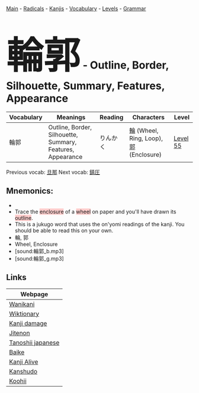 <style> bigfont {font-size: 100px}</style>
[Main](../README.md) -
[Radicals](../radicals.md) -
[Kanjis](../kanjis.md) -
[Vocabulary](../vocabulary.md) -
[Levels](../levels.md) -
[Grammar](../grammar.md)
# <bigfont> 輪郭</bigfont> - Outline, Border, Silhouette, Summary, Features, Appearance 

| Vocabulary | Meanings | Reading | Characters | Level |
| --- | --- | --- | --- | --- |
| 輪郭 | Outline, Border, Silhouette, Summary, Features, Appearance | りんかく |  [輪](../kanjis/輪.md) (Wheel, Ring, Loop), [郭](../kanjis/郭.md) (Enclosure) | [Level 55](../levels/wk_level55.md) |

Previous vocab: [旦那](旦那.md) Next vocab: [鎮圧](鎮圧.md) 

## Mnemonics:

* 
* Trace the <span style="background-color:#ffcccb"> enclosure</span> of a <span style="background-color:#ffcccb"> wheel</span> on paper and you'll have drawn its <span style="background-color:#ffcccb"> outline</span>.
* This is a jukugo word that uses the on'yomi readings of the kanji. You should be able to read this on your own.
* 輪, 郭
* Wheel, Enclosure
* [sound:輪郭_b.mp3]
* [sound:輪郭_g.mp3]


## Links 

| Webpage |
| --- |
| [Wanikani          ](https://www.wanikani.com/kanji/輪郭) |
| [Wiktionary        ](https://en.wiktionary.org/wiki/輪郭) |
| [Kanji damage      ](http://www.kanjidamage.com/kanji/search?utf8=✓&q=輪郭) |
| [Jitenon           ](https://jitenon.com/kanji/輪郭) |
| [Tanoshii japanese ](https://www.tanoshiijapanese.com/dictionary/kanji.cfm?k=輪郭) |
| [Baike             ](https://baike.baidu.com/item/輪郭) |
| [Kanji Alive       ](https://app.kanjialive.com/輪郭) |
| [Kanshudo          ](https://www.kanshudo.com/searchmn?q=輪郭) |
| [Koohii            ](https://kanji.koohii.com/study/kanji/輪郭) |
